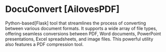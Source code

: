 # DocuConvert [AilovesPDF]
Python-based[Flask] tool that streamlines the process of converting between various document formats. It supports a wide array of file types, offering seamless conversions between PDF, Word documents, PowerPoint presentations, Excel spreadsheets, and image files. This powerful utility also features a PDF compression tool.

